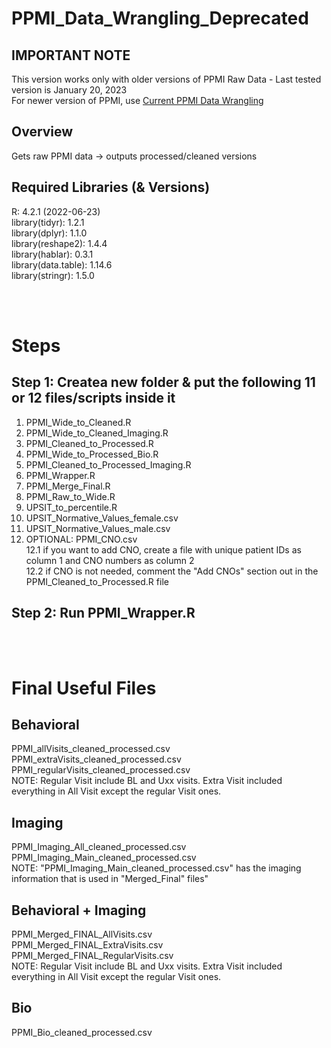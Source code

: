 # PPMI_Data_Wrangling_Deprecated

## IMPORTANT NOTE
This version works only with older versions of PPMI Raw Data - Last tested version is January 20, 2023  
For newer version of PPMI, use [Current PPMI Data Wrangling](https://github.com/HoumanAzizi/PPMI_Data_Wrangling)  

## Overview
Gets raw PPMI data -> outputs processed/cleaned versions

## Required Libraries (& Versions)
R: 4.2.1 (2022-06-23)  
library(tidyr): 1.2.1  
library(dplyr): 1.1.0  
library(reshape2): 1.4.4  
library(hablar): 0.3.1  
library(data.table): 1.14.6  
library(stringr): 1.5.0  


<br/><br/>
# Steps
## Step 1: Createa new folder & put the following 11 or 12 files/scripts inside it
1. PPMI_Wide_to_Cleaned.R
2. PPMI_Wide_to_Cleaned_Imaging.R
3. PPMI_Cleaned_to_Processed.R
4. PPMI_Wide_to_Processed_Bio.R 
5. PPMI_Cleaned_to_Processed_Imaging.R
6. PPMI_Wrapper.R
7. PPMI_Merge_Final.R
8. PPMI_Raw_to_Wide.R
9. UPSIT_to_percentile.R
10. UPSIT_Normative_Values_female.csv 
11. UPSIT_Normative_Values_male.csv
12. OPTIONAL: PPMI_CNO.csv  
12.1 if you want to add CNO, create a file with unique patient IDs as column 1 and CNO numbers as column 2  
12.2 if CNO is not needed, comment the "Add CNOs" section out in the PPMI_Cleaned_to_Processed.R file

## Step 2: Run PPMI_Wrapper.R


<br/><br/>
# Final Useful Files
## Behavioral
PPMI_allVisits_cleaned_processed.csv  
PPMI_extraVisits_cleaned_processed.csv  
PPMI_regularVisits_cleaned_processed.csv  
NOTE: Regular Visit include BL and Uxx visits. Extra Visit included everything in All Visit except the regular Visit ones.  

## Imaging
PPMI_Imaging_All_cleaned_processed.csv  
PPMI_Imaging_Main_cleaned_processed.csv  
NOTE: "PPMI_Imaging_Main_cleaned_processed.csv" has the imaging information that is used in "Merged_Final" files"  

## Behavioral + Imaging
PPMI_Merged_FINAL_AllVisits.csv  
PPMI_Merged_FINAL_ExtraVisits.csv  
PPMI_Merged_FINAL_RegularVisits.csv  
NOTE: Regular Visit include BL and Uxx visits. Extra Visit included everything in All Visit except the regular Visit ones.  

## Bio
PPMI_Bio_cleaned_processed.csv  

